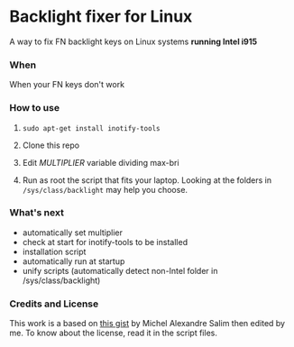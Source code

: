 # Backlight fixer for Linux

A way to fix FN backlight keys on Linux systems **running Intel i915**

### When

When your FN keys don't work

### How to use

1. ```sudo apt-get install inotify-tools```

2. Clone this repo 

3. Edit *MULTIPLIER* variable dividing max-bri

4. Run as root the script that fits your laptop. Looking at the folders in ```/sys/class/backlight``` may help you choose.

### What's next

  - automatically set multiplier
  - check at start for inotify-tools to be installed
  - installation script
  - automatically run at startup
  - unify scripts (automatically detect non-Intel folder in /sys/class/backlight)

### Credits and License

This work is a based on [this gist](https://gist.github.com/michel-slm/1082058) by Michel Alexandre Salim then edited by me. To know about the license, read it in the script files.